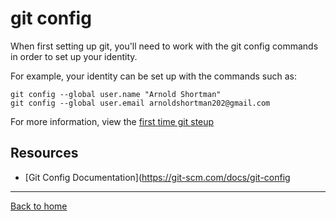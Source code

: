 # git config

When first setting up git, you'll need to work with the git config commands in order to set up your identity.

For example, your identity can be set up with the commands such as:
```
git config --global user.name "Arnold Shortman"
git config --global user.email arnoldshortman202@gmail.com
```
For more information, view the [first time git steup](https://git-scm.com/book/en/v2/Getting-Started-First-Time-Git-Setup)
## Resources

- [Git Config Documentation](https://git-scm.com/docs/git-config

---

[Back to home](../README.md)
